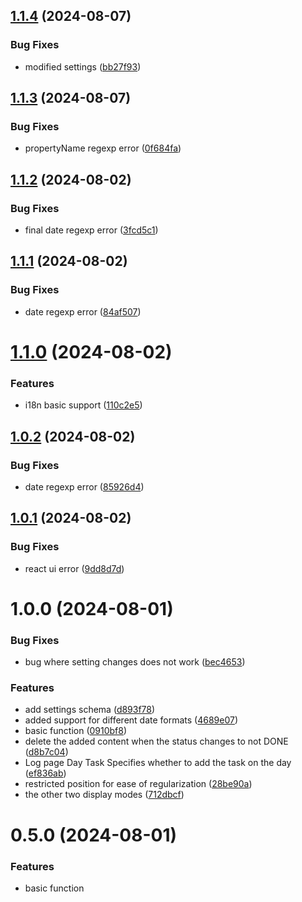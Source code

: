 ## [1.1.4](https://github.com/mlhiter/logseq-task-done-time-mini/compare/v1.1.3...v1.1.4) (2024-08-07)


### Bug Fixes

* modified settings ([bb27f93](https://github.com/mlhiter/logseq-task-done-time-mini/commit/bb27f93e1118c6b367e67a6f9b5d521b763353d4))

## [1.1.3](https://github.com/mlhiter/logseq-task-done-time-mini/compare/v1.1.2...v1.1.3) (2024-08-07)


### Bug Fixes

* propertyName regexp error ([0f684fa](https://github.com/mlhiter/logseq-task-done-time-mini/commit/0f684fad82e87017a6b75fbadf0a8c06986dd5f9))

## [1.1.2](https://github.com/mlhiter/logseq-task-done-time-mini/compare/v1.1.1...v1.1.2) (2024-08-02)


### Bug Fixes

* final date regexp error ([3fcd5c1](https://github.com/mlhiter/logseq-task-done-time-mini/commit/3fcd5c1d17125c3d8657f67119c6a92299431871))

## [1.1.1](https://github.com/mlhiter/logseq-task-done-time-mini/compare/v1.1.0...v1.1.1) (2024-08-02)


### Bug Fixes

* date regexp error ([84af507](https://github.com/mlhiter/logseq-task-done-time-mini/commit/84af5079353b1c86d6d5b7cfda3036261f56ede9))

# [1.1.0](https://github.com/mlhiter/logseq-task-done-time-mini/compare/v1.0.2...v1.1.0) (2024-08-02)


### Features

* i18n basic support ([110c2e5](https://github.com/mlhiter/logseq-task-done-time-mini/commit/110c2e5ddfa7f99edadfe886e9a8633bca5cde45))

## [1.0.2](https://github.com/mlhiter/logseq-task-done-time-mini/compare/v1.0.1...v1.0.2) (2024-08-02)


### Bug Fixes

* date regexp error ([85926d4](https://github.com/mlhiter/logseq-task-done-time-mini/commit/85926d4564f9b5a334cb8dcb45a2f6d8a97cf285))

## [1.0.1](https://github.com/mlhiter/logseq-task-done-time-mini/compare/v1.0.0...v1.0.1) (2024-08-02)


### Bug Fixes

* react ui error ([9dd8d7d](https://github.com/mlhiter/logseq-task-done-time-mini/commit/9dd8d7d89bd78c7a3b56c96377c06792cb6701bb))

# 1.0.0 (2024-08-01)

### Bug Fixes

- bug where setting changes does not work ([bec4653](https://github.com/mlhiter/logseq-task-done-time-mini/commit/bec465396a735a684ce3a14e9c44fe68ac4c303c))

### Features

- add settings schema ([d893f78](https://github.com/mlhiter/logseq-task-done-time-mini/commit/d893f7890f55c48ef81ad32e0fc3d41de7d80ff1))
- added support for different date formats ([4689e07](https://github.com/mlhiter/logseq-task-done-time-mini/commit/4689e078106a3ed5c710dd69524adc101fd73670))
- basic function ([0910bf8](https://github.com/mlhiter/logseq-task-done-time-mini/commit/0910bf8d92c8d985eac254437d1f11dbbd310f81))
- delete the added content when the status changes to not DONE ([d8b7c04](https://github.com/mlhiter/logseq-task-done-time-mini/commit/d8b7c042d3d82f26fa74f5496792a1c340ed1f83))
- Log page Day Task Specifies whether to add the task on the day ([ef836ab](https://github.com/mlhiter/logseq-task-done-time-mini/commit/ef836ab73187fbb90e16d51d461b2baa9ad7634d))
- restricted position for ease of regularization ([28be90a](https://github.com/mlhiter/logseq-task-done-time-mini/commit/28be90a10bc4ff248bc90f7f3f1e021460c448b6))
- the other two display modes ([712dbcf](https://github.com/mlhiter/logseq-task-done-time-mini/commit/712dbcf670718c9aaacf3af7323adca2a83116c4))

# 0.5.0 (2024-08-01)

### Features

- basic function
